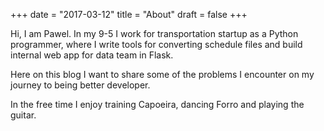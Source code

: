 +++
date = "2017-03-12"
title = "About"
draft = false
+++

Hi, I am Pawel. In my 9-5 I work for transportation startup as a Python programmer, where I write tools for converting schedule files and build internal web app for data team in Flask.

Here on this blog I want to share some of the problems I encounter on my journey to being better developer.

In the free time I enjoy training Capoeira, dancing Forro and playing the guitar.
